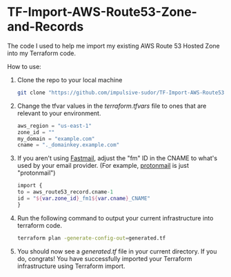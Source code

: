 # TF-Import-AWS-Route53-Zone-and-Records
The code I used to help me import my existing AWS Route 53 Hosted Zone into my Terraform code. 

How to use:
1. Clone the repo to your local machine

    ```zsh
    git clone "https://github.com/impulsive-sudor/TF-Import-AWS-Route53-Zone-and-Records.git"
    ```

2. Change the tfvar values in the *terraform.tfvars* file to ones that are relevant to your environment.

    ```terraform
    aws_region = "us-east-1"
    zone_id = ""
    my_domain = "example.com"
    cname = "._domainkey.example.com"
    ```

3. If you aren't using [Fastmail](https://www.fastmail.com), adjust the "fm" ID in the CNAME to what's used by your email provider. (For example, [protonmail](https://proton.me/mail) is just "protonmail")

    ```terraform
    import {
    to = aws_route53_record.cname-1
    id = "${var.zone_id}_fm1${var.cname}_CNAME"
    }
    ```

4. Run the following command to output your current infrastructure into terraform code.

    ```zsh
    terraform plan -generate-config-out=generated.tf
    ```

5. You should now see a *generated.tf* file in your current directory. If you do, congrats! You have successfully imported your Terraform infrastructure using Terraform import.

